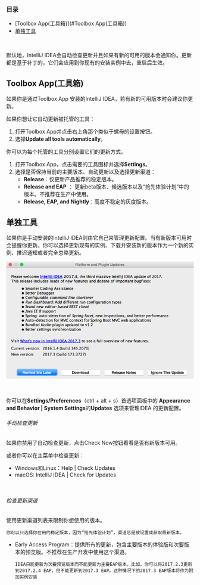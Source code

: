 ### 目录

- [Toolbox App(工具箱)](#Toolbox App(工具箱))
- [单独工具](#单独工具)

&nbsp;

默认地，IntelliJ IDEA会自动检查更新并且如果有新的可用的版本会通知你。更新都是基于补丁的，它们会应用到你现有的安装实例中去，重启后生效。



## Toolbox App(工具箱)

如果你是通过Toolbox App 安装的IntelliJ IDEA，若有新的可用版本时会建议你更新。

如果你想让它自动更新被托管的工具：

1. 打开Toolbox App并点击右上角那个类似于螺母的设置按钮。
2. 选择**Update all tools automatically**。



你可以为每个托管的工具分别设置它们的更新方式。

1. 打开Toolbox App，点击需要的工具图标并选择**Settings**。
2. 选择是否保持当前的主要版本、自动更新以及选择更新渠道：
   - **Release**：仅更新产品推荐的稳定版本。
   - **Release and EAP** ： 更新beta版本、候选版本以及“抢先体验计划”中的版本。不推荐在生产中使用。
   - **Release, EAP, and Nightly**：高度不稳定的灰度版本。



## 单独工具

如果你是手动安装的IntelliJ IDEA则由它自己来管理更新配置。当有新版本可用时会提醒你更新。你可以选择更新现有的实例、下载并安装新的版本作为一个新的实例、推迟通知或者完全忽略更新。

![alt](<https://github.com/fengyishun/IDEA-Help-ZH-CN/blob/master/resources/ij_update_restart.png>)

&nbsp;

你可以在**Settings/Preferences**（ctrl + alt + s）首选项面板中的 **Appearance and Behavior | System Settings**的**Updates** 选项来管理IDEA 的更新配置。

###### 手动检查更新

如果你禁用了自动检查更新，点击Check Now按钮看看是否有新版本可用。

或者你可以在主菜单中检查更新：

- Windows和Linux：Help | Check Updates
- macOS: IntelliJ IDEA | Check for Updates

​	

###### 检查更新渠道

 使用更新渠道列表来限制你想使用的版本。

`你可以只选择你在用的稳定版本，因为“抢先体验计划”，渠道总是被设置成获取最新版本。`

- Early Access Program：提供所有的更新，包含主要版本的体验版和次要版本的预览版。不推荐在生产开发中使用这个渠道。

  `IDEA只能更新为次要预览版本而不能更新为主要EAP版本。比如，你可以将2017.2.3更新到2017.2.4 EAP，但不能更新到2017.3 EAP。这种情况下的2017.3 EAP版本将作为附加实例安装`

